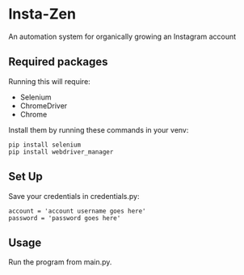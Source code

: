 # Insta-Zen
An automation system for organically growing an Instagram account

## Required packages
Running this will require:
- Selenium
- ChromeDriver
- Chrome

Install them by running these commands in your venv:
```
pip install selenium
pip install webdriver_manager
```

## Set Up
Save your credentials in credentials.py:
```
account = 'account username goes here'
password = 'password goes here'
```
## Usage
Run the program from main.py.
